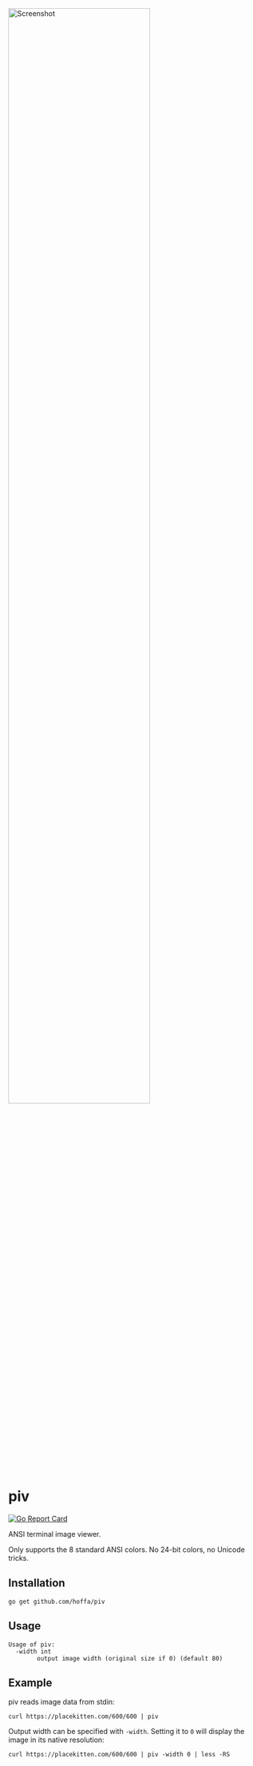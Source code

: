 <img src="https://i.imgur.com/QYifFFz.png" alt="Screenshot" width="75%" />

# piv

[![Go Report Card](https://goreportcard.com/badge/github.com/hoffa/piv)](https://goreportcard.com/report/github.com/hoffa/piv)

ANSI terminal image viewer.

Only supports the 8 standard ANSI colors. No 24-bit colors, no Unicode tricks.

## Installation

```shell
go get github.com/hoffa/piv
```

## Usage

```
Usage of piv:
  -width int
    	output image width (original size if 0) (default 80)
```

## Example

piv reads image data from stdin:

```shell
curl https://placekitten.com/600/600 | piv
```

Output width can be specified with `-width`. Setting it to `0` will display the image in its native resolution:

```shell
curl https://placekitten.com/600/600 | piv -width 0 | less -RS
```
